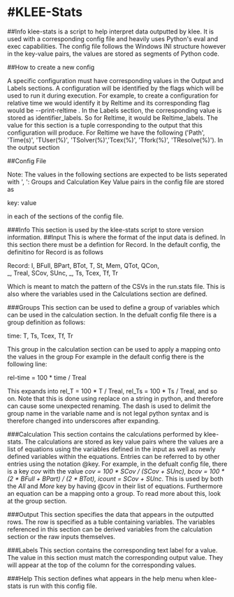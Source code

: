 #KLEE-Stats
=============================
##Info
klee-stats is a script to help interpret data outputted by klee. It is used with a corresponding config file and heavily uses Python's eval and exec capabilities. The config file follows the Windows INI structure however in the key-value pairs, the values are stored as segments of Python code.

##How to create a new config

A specific configuration must have corresponding values in the Output and Labels sections. A configuration will be identified by the flags which will be used to run it during execution. For example, to create a configuration for relative time we would identify it by Reltime and its corresponding flag would be --print-reltime . 
In the Labels section, the corresponding value is stored as identifier_labels. So for Reltime, it would be Reltime_labels. The value for this section is a tuple corresponding to the output that this configuration will produce. For Reltime we have the following ('Path', 'Time(s)', 'TUser(%)', 'TSolver(%)','Tcex(%)', 'Tfork(%)', 'TResolve(%)'). 
In the output section

##Config File

Note: The values in the following sections are expected to be lists seperated with ', ': Groups and Calculation
Key Value pairs in the config file are stored as 

key: value 

in each of the sections of the config file.

###Info
This section is used by the klee-stats script to store version information.
##Input
This is where the format of the input data is defined. In this section there must be a defintion for Record. In the default config, the definitino for Record is as follows

Record: I, BFull, BPart, BTot, T, St, Mem, QTot, QCon,\
        _, Treal, SCov, SUnc, _, Ts, Tcex, Tf, Tr

Which is meant to match the pattern of the CSVs in the run.stats file. This is also where the variables used in the Calculations section are defined.

###Groups
This section can be used to define a group of variables which can be used in the calculation section. In the defualt config file there is a group definition as follows:

time: T, Ts, Tcex, Tf, Tr

This group in the calculation section can be used to apply a mapping onto the values in the group For example in the default config there is the following line:

 rel-time = 100 * time / Treal

This expands into rel_T = 100 * T / Treal, rel_Ts = 100 * Ts / Treal, and so on. Note that this is done using replace on a string in python, and therefore can cause some unexpected renaming. The dash is used to delimit the group name in the variable name and is not legal python syntax and is therefore changed into underscores after expanding.

###Calculation
This section contains the calculations performed by klee-stats. The calculations are stored as key value pairs where the values are a list of equations using the variables defined in the input as well as newly defined variables within the equations. Entries can be referred to by other entries using the notation @key. For example, in the defualt config file, there is a key _cov_ with the value _cov = 100 * SCov / (SCov + SUnc), bcov = 100 * (2 * BFull + BPart) / (2 * BTot), icount = SCov + SUnc_. This is used by both the _All_ and _More_ key by having @cov in their list of equations. Furthermore an equation can be a mapping onto a group. To read more about this, look at the group section.

###Output
This section specifies the data that appears in the outputted rows. The row is specified as a tuble containing variables. The variables referenced in this section can be derived variables from the calculation section or the raw inputs themselves.

###Labels
This section contains the corresponding text label for a value. The value in this section must match the corresponding output value. They will appear at the top of the column for the corresponding values.

###Help
This section defines what appears in the help menu when klee-stats is run with this config file.
